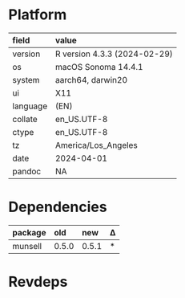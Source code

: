 # Platform

|field    |value                        |
|:--------|:----------------------------|
|version  |R version 4.3.3 (2024-02-29) |
|os       |macOS Sonoma 14.4.1          |
|system   |aarch64, darwin20            |
|ui       |X11                          |
|language |(EN)                         |
|collate  |en_US.UTF-8                  |
|ctype    |en_US.UTF-8                  |
|tz       |America/Los_Angeles          |
|date     |2024-04-01                   |
|pandoc   |NA                           |

# Dependencies

|package |old   |new   |Δ  |
|:-------|:-----|:-----|:--|
|munsell |0.5.0 |0.5.1 |*  |

# Revdeps

